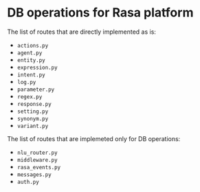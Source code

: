 # DB operations for Rasa platform

The list of routes that are directly implemented as is:
* `actions.py`
* `agent.py`
* `entity.py`
* `expression.py`
* `intent.py`
* `log.py`
* `parameter.py`
* `regex.py`
* `response.py`
* `setting.py`
* `synonym.py`
* `variant.py`

The list of routes that are implemeted only for DB operations:
* `nlu_router.py`
* `middleware.py`
* `rasa_events.py`
* `messages.py`
* `auth.py`

